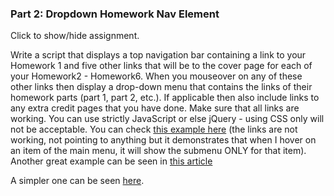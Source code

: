 ### Part 2: Dropdown Homework Nav Element

<p class="accordian">Click to show/hide assignment.</p>
<div class="panel">


Write a script that displays a top navigation bar containing a link to your Homework 1 and five other links that will be to the cover page for each of your Homework2 - Homework6. When you mouseover on any of these other links then display a drop-down menu that contains the links of their homework parts (part 1, part 2, etc.). If applicable then also include links to any extra credit pages that you have done. Make sure that all links are working. You can use strictly JavaScript or else jQuery - using CSS only will not be acceptable. You can check [this example here](https://hills.ccsf.edu/~cdasilva/cnit132/jQuerydropdown/index.html) (the links are not working, not pointing to anything but it demonstrates that when I hover on an item of the main menu, it will show the submenu ONLY for that item). Another great example can be seen in [this article](http://smashinghub.com/simple-jquery-drop-down-menu-tutorial.htm)

A simpler one can be seen [here](https://hills.ccsf.edu/~cdasilva/cnit132/simpledropdown.html).


</div>

<div class="row">
<div class="one-half column">

</div>
<div class="one-half column">
<br>
<div id="results"></div>
</div>

<script>
   
window.addEventListener('load', function () {
    
    var values = ["dog", "cat", "parrot", "rabbit"];
 
    var select = document.createElement("select");
    select.name = "pets";
    select.id = "pets"
 
    for (const val of values)
    {
        var option = document.createElement("option");
        option.value = val;
        option.text = val.charAt(0).toUpperCase() + val.slice(1);
        select.appendChild(option);
    }
 
    var label = document.createElement("label");
    label.innerHTML = "Choose your pets: "
    label.htmlFor = "pets";
 
    document.getElementById("container").appendChild(label).appendChild(select);
}

});
</script>
